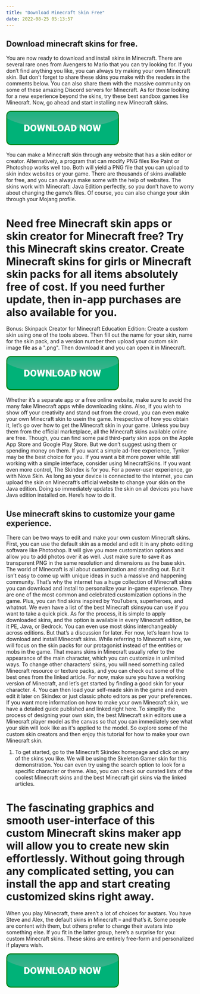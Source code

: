 ```yaml
---
title: "Download Minecraft Skin Free"
date: 2022-08-25 05:13:57
---
```


## Download minecraft skins for free.

You are now ready to download and install skins in Minecraft. There are several rare ones from Avengers to Mario that you can try looking for. If you don’t find anything you like, you can always try making your own Minecraft skin. But don’t forget to share these skins you make with the readers in the comments below. You can also share them with the massive community on some of these amazing Discord servers for Minecraft. As for those looking for a new experience beyond the skins, try these best sandbox games like Minecraft. Now, go ahead and start installing new Minecraft skins.

[![button](https://github.com/minecraftbay/minecraftbay.github.io/blob/main/dlbutton.png?raw=true)](https://minecraftsync.com/download-minecraft-skin)


You can make a Minecraft skin through any website that has a skin editor or creator. Alternatively, a program that can modify PNG files like Paint or Photoshop works well too. Both will yield a PNG file that you can upload to skin index websites or your game.
There are thousands of skins available for free, and you can always make some with the help of websites. The skins work with Minecraft: Java Edition perfectly, so you don’t have to worry about changing the game’s files. Of course, you can also change your skin through your Mojang profile.
# Need free Minecraft skin apps or skin creator for Minecraft free? Try this Minecraft skins creator. Create Minecraft skins for girls or Minecraft skin packs for all items absolutely free of cost. If you need further update, then in-app purchases are also available for you.
Bonus: Skinpack Creator for Minecraft Education Edition: Create a custom skin using one of the tools above. Then fill out the name for your skin, name for the skin pack, and a version number then upload your custom skin image file as a ".png". Then download it and you can open it in Minecraft.

[![button](https://github.com/minecraftbay/minecraftbay.github.io/blob/main/dlbutton.png?raw=true)](https://minecraftsync.com/download-minecraft-skin)


Whether it’s a separate app or a free online website, make sure to avoid the many fake Minecraft apps while downloading skins. Also, if you wish to show off your creativity and stand out from the crowd, you can even make your own Minecraft skin to usein the game. Irrespective of how you obtain it, let’s go over how to get the Minecraft skin in your game.
Unless you buy them from the official marketplace, all the Minecraft skins available online are free. Though, you can find some paid third-party skin apps on the Apple App Store and Google Play Store. But we don’t suggest using them or spending money on them.
If you want a simple ad-free experience, Tynker may be the best choice for you. If you want a bit more power while still working with a simple interface, consider using MinecraftSkins. If you want even more control, The Skindex is for you. For a power-user experience, go with Nova Skin.
As long as your device is connected to the internet, you can upload the skin on Minecraft’s official website to change your skin on the Java edition. Doing so immediately updates the skin on all devices you have Java edition installed on. Here’s how to do it.

## Use minecraft skins to customize your game experience.

There can be two ways to edit and make your own custom Minecraft skins. First, you can use the default skin as a model and edit it in any photo editing software like Photoshop. It will give you more customization options and allow you to add photos over it as well. Just make sure to save it as transparent PNG in the same resolution and dimensions as the base skin.
The world of Minecraft is all about customization and standing out. But it isn’t easy to come up with unique ideas in such a massive and happening community. That’s why the internet has a huge collection of Minecraft skins you can download and install to personalize your in-game experience. They are one of the most common and celebrated customization options in the game. Plus, you can find skins inspired by YouTubers, superheroes, and whatnot. We even have a list of the best Minecraft skinsyou can use if you want to take a quick pick. As for the process, it is simple to apply downloaded skins, and the option is available in every Minecraft edition, be it PE, Java, or Bedrock. You can even use most skins interchangeably across editions. But that’s a discussion for later. For now, let’s learn how to download and install Minecraft skins.
While referring to Minecraft skins, we will focus on the skin packs for our protagonist instead of the entities or mobs in the game. That means skins in Minecraft usually refer to the appearance of the main character, which you can customize in unlimited ways. To change other characters’ skins, you will need something called Minecraft resource or texture packs, and you can check out some of the best ones from the linked article. For now, make sure you have a working version of Minecraft, and let’s get started by finding a good skin for your character.
4. You can then load your self-made skin in the game and even edit it later on Skindex or just classic photo editors as per your preferences. If you want more information on how to make your own Minecraft skin, we have a detailed guide published and linked right here.
To simplify the process of designing your own skin, the best Minecraft skin editors use a Minecraft player model as the canvas so that you can immediately see what your skin will look like as it's applied to the model. So explore some of the custom skin creators and then enjoy this tutorial for how to make your own Minecraft skin.
1. To get started, go to the Minecraft Skindex homepage and click on any of the skins you like. We will be using the Skeleton Gamer skin for this demonstration. You can even try using the search option to look for a specific character or theme. Also, you can check our curated lists of the coolest Minecraft skins and the best Minecraft girl skins via the linked articles.
# The fascinating graphics and smooth user-interface of this custom Minecraft skins maker app will allow you to create new skin effortlessly. Without going through any complicated setting, you can install the app and start creating customized skins right away.
When you play Minecraft, there aren’t a lot of choices for avatars. You have Steve and Alex, the default skins in Minecraft – and that’s it. Some people are content with them, but others prefer to change their avatars into something else. If you fit in the latter group, here’s a surprise for you: custom Minecraft skins. These skins are entirely free-form and personalized if players wish.


[![button](https://github.com/minecraftbay/minecraftbay.github.io/blob/main/dlbutton.png?raw=true)](https://minecraftsync.com/download-minecraft-skin)